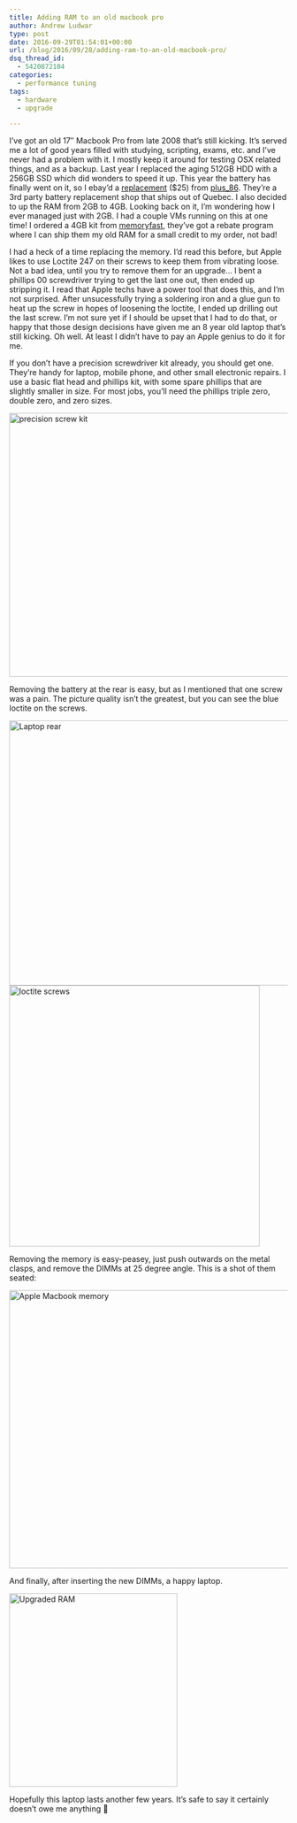 ```yaml
---
title: Adding RAM to an old macbook pro
author: Andrew Ludwar
type: post
date: 2016-09-29T01:54:01+00:00
url: /blog/2016/09/28/adding-ram-to-an-old-macbook-pro/
dsq_thread_id:
  - 5420872104
categories:
  - performance tuning
tags:
  - hardware
  - upgrade

---
```

I&#8217;ve got an old 17&#8243; Macbook Pro from late 2008 that&#8217;s still kicking. It&#8217;s served me a lot of good years filled with studying, scripting, exams, etc. and I&#8217;ve never had a problem with it. I mostly keep it around for testing OSX related things, and as a backup. Last year I replaced the aging 512GB HDD with a 256GB SSD which did wonders to speed it up. This year the battery has finally went on it, so I ebay&#8217;d a [replacement][1] ($25) from [plus_86][2]. They&#8217;re a 3rd party battery replacement shop that ships out of Quebec. I also decided to up the RAM from 2GB to 4GB. Looking back on it, I&#8217;m wondering how I ever managed just with 2GB. I had a couple VMs running on this at one time! I ordered a 4GB kit from [memoryfast][3], they&#8217;ve got a rebate program where I can ship them my old RAM for a small credit to my order, not bad!

I had a heck of a time replacing the memory. I&#8217;d read this before, but Apple likes to use Loctite 247 on their screws to keep them from vibrating loose. Not a bad idea, until you try to remove them for an upgrade&#8230; I bent a phillips 00 screwdriver trying to get the last one out, then ended up stripping it. I read that Apple techs have a power tool that does this, and I&#8217;m not surprised. After unsucessfully trying a soldering iron and a glue gun to heat up the screw in hopes of loosening the loctite, I ended up drilling out the last screw. I&#8217;m not sure yet if I should be upset that I had to do that, or happy that those design decisions have given me an 8 year old laptop that&#8217;s still kicking. Oh well. At least I didn&#8217;t have to pay an Apple genius to do it for me.

If you don&#8217;t have a precision screwdriver kit already, you should get one. They&#8217;re handy for laptop, mobile phone, and other small electronic repairs. I use a basic flat head and phillips kit, with some spare phillips that are slightly smaller in size. For most jobs, you&#8217;ll need the phillips triple zero, double zero, and zero sizes.

[<img class="size-full wp-image-479 alignnone" src="https://calgaryrhce.ca/wp-content/uploads/2016/09/laptop_repairkit.jpg" alt="precision screw kit" width="800" height="477" srcset="https://calgaryrhce.ca/wp-content/uploads/2016/09/laptop_repairkit.jpg 800w, https://calgaryrhce.ca/wp-content/uploads/2016/09/laptop_repairkit-300x179.jpg 300w, https://calgaryrhce.ca/wp-content/uploads/2016/09/laptop_repairkit-768x458.jpg 768w" sizes="(max-width: 800px) 100vw, 800px" />][4]

Removing the battery at the rear is easy, but as I mentioned that one screw was a pain. The picture quality isn&#8217;t the greatest, but you can see the blue loctite on the screws.

[<img class=" wp-image-482 alignleft" src="https://calgaryrhce.ca/wp-content/uploads/2016/09/laptop_open.jpg" alt="Laptop rear" width="768" height="479" />][5][<img class="wp-image-481 aligncenter" src="https://calgaryrhce.ca/wp-content/uploads/2016/09/laptop_screws.jpg" alt="loctite screws" width="453" height="472" srcset="https://calgaryrhce.ca/wp-content/uploads/2016/09/laptop_screws.jpg 872w, https://calgaryrhce.ca/wp-content/uploads/2016/09/laptop_screws-288x300.jpg 288w, https://calgaryrhce.ca/wp-content/uploads/2016/09/laptop_screws-768x800.jpg 768w" sizes="(max-width: 453px) 100vw, 453px" />][6]

Removing the memory is easy-peasey, just push outwards on the metal clasps, and remove the DIMMs at 25 degree angle. This is a shot of them seated:

[<img class="alignnone size-full wp-image-480" src="https://calgaryrhce.ca/wp-content/uploads/2016/09/laptop_memory.jpg" alt="Apple Macbook memory" width="800" height="503" srcset="https://calgaryrhce.ca/wp-content/uploads/2016/09/laptop_memory.jpg 800w, https://calgaryrhce.ca/wp-content/uploads/2016/09/laptop_memory-300x189.jpg 300w, https://calgaryrhce.ca/wp-content/uploads/2016/09/laptop_memory-768x483.jpg 768w" sizes="(max-width: 800px) 100vw, 800px" />][7]

And finally, after inserting the new DIMMs, a happy laptop.

[<img class="alignnone size-full wp-image-483" src="https://calgaryrhce.ca/wp-content/uploads/2016/09/4GBRAM.png" alt="Upgraded RAM" width="304" height="350" srcset="https://calgaryrhce.ca/wp-content/uploads/2016/09/4GBRAM.png 304w, https://calgaryrhce.ca/wp-content/uploads/2016/09/4GBRAM-261x300.png 261w" sizes="(max-width: 304px) 100vw, 304px" />][8]

Hopefully this laptop lasts another few years. It&#8217;s safe to say it certainly doesn&#8217;t owe me anything 🙂

 [1]: http://www.ebay.ca/itm/112072784618?_trksid=p2057872.m2749.l2649&ssPageName=STRK%3AMEBIDX%3AIT
 [2]: http://stores.ebay.ca/shopplus86/
 [3]: http://stores.ebay.ca/memoryfast/
 [4]: https://calgaryrhce.ca/wp-content/uploads/2016/09/laptop_repairkit.jpg
 [5]: https://calgaryrhce.ca/wp-content/uploads/2016/09/laptop_open.jpg
 [6]: https://calgaryrhce.ca/wp-content/uploads/2016/09/laptop_screws.jpg
 [7]: https://calgaryrhce.ca/wp-content/uploads/2016/09/laptop_memory.jpg
 [8]: https://calgaryrhce.ca/wp-content/uploads/2016/09/4GBRAM.png